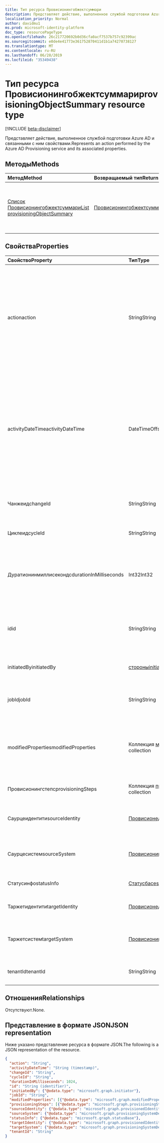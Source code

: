```yaml
---
title: Тип ресурса Провисионингобжектсуммари
description: Представляет действие, выполненное службой подготовки Azure AD и связанными с ним свойствами.
localization_priority: Normal
author: davidmu1
ms.prod: microsoft-identity-platform
doc_type: resourcePageType
ms.openlocfilehash: 26c217720692b0d36cfa0acf7537b757c92399ac
ms.sourcegitcommit: e0de4e41773e361752870411d1b1a74270738127
ms.translationtype: MT
ms.contentlocale: ru-RU
ms.lasthandoff: 06/28/2019
ms.locfileid: "35349438"
---
```

# <a name="provisioningobjectsummary-resource-type"></a><span data-ttu-id="20b81-103">Тип ресурса Провисионингобжектсуммари</span><span class="sxs-lookup"><span data-stu-id="20b81-103">provisioningObjectSummary resource type</span></span>

[!INCLUDE [beta-disclaimer](../../includes/beta-disclaimer.md)]

<span data-ttu-id="20b81-104">Представляет действие, выполненное службой подготовки Azure AD и связанными с ним свойствами.</span><span class="sxs-lookup"><span data-stu-id="20b81-104">Represents an action performed by the Azure AD Provisioning service and its associated properties.</span></span> 

## <a name="methods"></a><span data-ttu-id="20b81-105">Методы</span><span class="sxs-lookup"><span data-stu-id="20b81-105">Methods</span></span>

| <span data-ttu-id="20b81-106">Метод</span><span class="sxs-lookup"><span data-stu-id="20b81-106">Method</span></span>       | <span data-ttu-id="20b81-107">Возвращаемый тип</span><span class="sxs-lookup"><span data-stu-id="20b81-107">Return Type</span></span> | <span data-ttu-id="20b81-108">Описание</span><span class="sxs-lookup"><span data-stu-id="20b81-108">Description</span></span> |
|:-------------|:------------|:------------|
| [<span data-ttu-id="20b81-109">Список Провисионингобжектсуммари</span><span class="sxs-lookup"><span data-stu-id="20b81-109">List provisioningObjectSummary</span></span>](../api/provisioningobjectsummary-list.md) | [<span data-ttu-id="20b81-110">Провисионингобжектсуммари</span><span class="sxs-lookup"><span data-stu-id="20b81-110">provisioningObjectSummary</span></span>](provisioningobjectsummary.md) | <span data-ttu-id="20b81-111">Получение списка всех событий подготовки, произошедших в клиенте.</span><span class="sxs-lookup"><span data-stu-id="20b81-111">Get a list of all provisioning events that occurred in your tenant.</span></span> |


## <a name="properties"></a><span data-ttu-id="20b81-112">Свойства</span><span class="sxs-lookup"><span data-stu-id="20b81-112">Properties</span></span>

| <span data-ttu-id="20b81-113">Свойство</span><span class="sxs-lookup"><span data-stu-id="20b81-113">Property</span></span>     | <span data-ttu-id="20b81-114">Тип</span><span class="sxs-lookup"><span data-stu-id="20b81-114">Type</span></span>        | <span data-ttu-id="20b81-115">Описание</span><span class="sxs-lookup"><span data-stu-id="20b81-115">Description</span></span> |
|:-------------|:------------|:------------|
|<span data-ttu-id="20b81-116">action</span><span class="sxs-lookup"><span data-stu-id="20b81-116">action</span></span>|<span data-ttu-id="20b81-117">String</span><span class="sxs-lookup"><span data-stu-id="20b81-117">String</span></span>|<span data-ttu-id="20b81-118">Указывает имя действия или имя операции (например, создание пользователя, Добавление участника в группу).</span><span class="sxs-lookup"><span data-stu-id="20b81-118">Indicates the activity name or the operation name (for example, Create user, Add member to group).</span></span> <span data-ttu-id="20b81-119">Список действий, регистрируемых в журнале, можно найти в списке действий Azure AD.</span><span class="sxs-lookup"><span data-stu-id="20b81-119">For a list of activities logged, refer to Azure AD activity list.</span></span>|
|<span data-ttu-id="20b81-120">activityDateTime</span><span class="sxs-lookup"><span data-stu-id="20b81-120">activityDateTime</span></span>|<span data-ttu-id="20b81-121">DateTimeOffset</span><span class="sxs-lookup"><span data-stu-id="20b81-121">DateTimeOffset</span></span>|<span data-ttu-id="20b81-p102">Тип Timestamp представляет сведения о времени и дате с использованием формата ISO 8601 (всегда используется формат UTC). Например, значение полуночи 1 января 2014 г. в формате UTC выглядит так: `'2014-01-01T00:00:00Z'`.</span><span class="sxs-lookup"><span data-stu-id="20b81-p102">The Timestamp type represents date and time information using ISO 8601 format and is always in UTC time. For example, midnight UTC on Jan 1, 2014 would look like this: `'2014-01-01T00:00:00Z'`</span></span>|
|<span data-ttu-id="20b81-124">Чанжеид</span><span class="sxs-lookup"><span data-stu-id="20b81-124">changeId</span></span>|<span data-ttu-id="20b81-125">String</span><span class="sxs-lookup"><span data-stu-id="20b81-125">String</span></span>|<span data-ttu-id="20b81-126">Уникальный идентификатор этого изменения в этом цикле.</span><span class="sxs-lookup"><span data-stu-id="20b81-126">Unique ID of this change in this cycle.</span></span>|
|<span data-ttu-id="20b81-127">Циклеид</span><span class="sxs-lookup"><span data-stu-id="20b81-127">cycleId</span></span>|<span data-ttu-id="20b81-128">String</span><span class="sxs-lookup"><span data-stu-id="20b81-128">String</span></span>|<span data-ttu-id="20b81-129">Уникальный идентификатор для итерации задания.</span><span class="sxs-lookup"><span data-stu-id="20b81-129">Unique ID per job iteration.</span></span>|
|<span data-ttu-id="20b81-130">Дуратионинмиллисекондс</span><span class="sxs-lookup"><span data-stu-id="20b81-130">durationInMilliseconds</span></span>|<span data-ttu-id="20b81-131">Int32</span><span class="sxs-lookup"><span data-stu-id="20b81-131">Int32</span></span>|<span data-ttu-id="20b81-132">Указывает время завершения этого действия подготовки.</span><span class="sxs-lookup"><span data-stu-id="20b81-132">Indicates how long this provisioning action took to finish.</span></span> <span data-ttu-id="20b81-133">Измеряется в миллисекундах.</span><span class="sxs-lookup"><span data-stu-id="20b81-133">Measured in milliseconds.</span></span>|
|<span data-ttu-id="20b81-134">id</span><span class="sxs-lookup"><span data-stu-id="20b81-134">id</span></span>|<span data-ttu-id="20b81-135">String</span><span class="sxs-lookup"><span data-stu-id="20b81-135">String</span></span>| <span data-ttu-id="20b81-136">Указывает уникальный идентификатор для действия.</span><span class="sxs-lookup"><span data-stu-id="20b81-136">Indicates the unique ID for the activity.</span></span> <span data-ttu-id="20b81-137">Это GUID, предназначенный только для чтения.</span><span class="sxs-lookup"><span data-stu-id="20b81-137">This is a read-only GUID.</span></span>|
|<span data-ttu-id="20b81-138">initiatedBy</span><span class="sxs-lookup"><span data-stu-id="20b81-138">initiatedBy</span></span>|[<span data-ttu-id="20b81-139">стороны</span><span class="sxs-lookup"><span data-stu-id="20b81-139">initiator</span></span>](initiator.md)|<span data-ttu-id="20b81-140">Сведения о том, кто инициировал эту подготовку.</span><span class="sxs-lookup"><span data-stu-id="20b81-140">Details of who initiated this provisioning.</span></span>|
|<span data-ttu-id="20b81-141">jobId</span><span class="sxs-lookup"><span data-stu-id="20b81-141">jobId</span></span>|<span data-ttu-id="20b81-142">String</span><span class="sxs-lookup"><span data-stu-id="20b81-142">String</span></span>|<span data-ttu-id="20b81-143">Уникальный идентификатор для полного задания подготовки.</span><span class="sxs-lookup"><span data-stu-id="20b81-143">The unique ID for the whole provisioning job.</span></span>|
|<span data-ttu-id="20b81-144">modifiedProperties</span><span class="sxs-lookup"><span data-stu-id="20b81-144">modifiedProperties</span></span>|<span data-ttu-id="20b81-145">Коллекция [модифиедпроперти](modifiedproperty.md)</span><span class="sxs-lookup"><span data-stu-id="20b81-145">[modifiedProperty](modifiedproperty.md) collection</span></span>|<span data-ttu-id="20b81-146">Сведения о каждом свойстве, которое было изменено в этом действии подготовки для данного объекта.</span><span class="sxs-lookup"><span data-stu-id="20b81-146">Details of each property that was modified in this provisioning action on this object.</span></span>|
|<span data-ttu-id="20b81-147">Провисионингстепс</span><span class="sxs-lookup"><span data-stu-id="20b81-147">provisioningSteps</span></span>|<span data-ttu-id="20b81-148">Коллекция [провисионингстеп](provisioningstep.md)</span><span class="sxs-lookup"><span data-stu-id="20b81-148">[provisioningStep](provisioningstep.md) collection</span></span>|<span data-ttu-id="20b81-149">Сведения о каждом этапе подготовки.</span><span class="sxs-lookup"><span data-stu-id="20b81-149">Details of each step in provisioning.</span></span>|
|<span data-ttu-id="20b81-150">Саурцеидентити</span><span class="sxs-lookup"><span data-stu-id="20b81-150">sourceIdentity</span></span>|[<span data-ttu-id="20b81-151">Провисионедидентити</span><span class="sxs-lookup"><span data-stu-id="20b81-151">provisionedIdentity</span></span>](provisionedidentity.md)|<span data-ttu-id="20b81-152">Сведения о подготовленном исходном объекте.</span><span class="sxs-lookup"><span data-stu-id="20b81-152">Details of source object being provisioned.</span></span>|
|<span data-ttu-id="20b81-153">Саурцесистем</span><span class="sxs-lookup"><span data-stu-id="20b81-153">sourceSystem</span></span>|[<span data-ttu-id="20b81-154">Провисионингсистемдетаилс</span><span class="sxs-lookup"><span data-stu-id="20b81-154">provisioningSystemDetails</span></span>](provisioningsystemdetails.md)|<span data-ttu-id="20b81-155">Сведения об исходной системе подготовленного объекта.</span><span class="sxs-lookup"><span data-stu-id="20b81-155">Details of source system of the object being provisioned.</span></span>|
|<span data-ttu-id="20b81-156">Статусинфо</span><span class="sxs-lookup"><span data-stu-id="20b81-156">statusInfo</span></span>|[<span data-ttu-id="20b81-157">Статусбасе</span><span class="sxs-lookup"><span data-stu-id="20b81-157">statusBase</span></span>](statusbase.md)|<span data-ttu-id="20b81-158">Сведения о состоянии подготовки.</span><span class="sxs-lookup"><span data-stu-id="20b81-158">Details of provisioning status.</span></span>|
|<span data-ttu-id="20b81-159">Таржетидентити</span><span class="sxs-lookup"><span data-stu-id="20b81-159">targetIdentity</span></span>|[<span data-ttu-id="20b81-160">Провисионедидентити</span><span class="sxs-lookup"><span data-stu-id="20b81-160">provisionedIdentity</span></span>](provisionedidentity.md)|<span data-ttu-id="20b81-161">Сведения о подготовленном целевом объекте.</span><span class="sxs-lookup"><span data-stu-id="20b81-161">Details of target object being provisioned.</span></span>|
|<span data-ttu-id="20b81-162">Таржетсистем</span><span class="sxs-lookup"><span data-stu-id="20b81-162">targetSystem</span></span>|[<span data-ttu-id="20b81-163">Провисионингсистемдетаилс</span><span class="sxs-lookup"><span data-stu-id="20b81-163">provisioningSystemDetails</span></span>](provisioningsystemdetails.md)|<span data-ttu-id="20b81-164">Сведения о целевой системе объекта, подготавливается к работе.</span><span class="sxs-lookup"><span data-stu-id="20b81-164">Details of target system of the object being provisioned.</span></span>|
|<span data-ttu-id="20b81-165">tenantId</span><span class="sxs-lookup"><span data-stu-id="20b81-165">tenantId</span></span>|<span data-ttu-id="20b81-166">String</span><span class="sxs-lookup"><span data-stu-id="20b81-166">String</span></span>|<span data-ttu-id="20b81-167">Уникальный идентификатор клиента Azure AD.</span><span class="sxs-lookup"><span data-stu-id="20b81-167">Unique Azure AD tenant ID.</span></span>|

## <a name="relationships"></a><span data-ttu-id="20b81-168">Отношения</span><span class="sxs-lookup"><span data-stu-id="20b81-168">Relationships</span></span>

<span data-ttu-id="20b81-169">Отсутствуют.</span><span class="sxs-lookup"><span data-stu-id="20b81-169">None.</span></span>

## <a name="json-representation"></a><span data-ttu-id="20b81-170">Представление в формате JSON</span><span class="sxs-lookup"><span data-stu-id="20b81-170">JSON representation</span></span>

<span data-ttu-id="20b81-171">Ниже указано представление ресурса в формате JSON.</span><span class="sxs-lookup"><span data-stu-id="20b81-171">The following is a JSON representation of the resource.</span></span>

<!-- {
  "blockType": "resource",
  "optionalProperties": [

  ],
  "@odata.type": "microsoft.graph.provisioningObjectSummary",
  "baseType": "",
  "keyProperty": "id"
}-->

```json
{
  "action": "String",
  "activityDateTime": "String (timestamp)",
  "changeId": "String",
  "cycleId": "String",
  "durationInMilliseconds": 1024,
  "id": "String (identifier)",
  "initiatedBy": {"@odata.type": "microsoft.graph.initiator"},
  "jobId": "String",
  "modifiedProperties": [{"@odata.type": "microsoft.graph.modifiedProperty"}],
  "provisioningSteps": [{"@odata.type": "microsoft.graph.provisioningStep"}],
  "sourceIdentity": {"@odata.type": "microsoft.graph.provisionedIdentity"},
  "sourceSystem": {"@odata.type": "microsoft.graph.provisioningSystemDetails"},
  "statusInfo": {"@odata.type": "microsoft.graph.statusBase"},
  "targetIdentity": {"@odata.type": "microsoft.graph.provisionedIdentity"},
  "targetSystem": {"@odata.type": "microsoft.graph.provisioningSystemDetails"},
  "tenantId": "String"
}
```

<!-- uuid: 16cd6b66-4b1a-43a1-adaf-3a886856ed98
2019-02-04 14:57:30 UTC -->
<!-- {
  "type": "#page.annotation",
  "description": "provisioningObjectSummary resource",
  "keywords": "",
  "section": "documentation",
  "tocPath": ""
}-->
